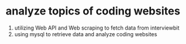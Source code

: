# analyze topics of coding websites
1. utilizing Web API and Web scraping to fetch data from interviewbit
2. using mysql to retrieve data and analyze coding websites
